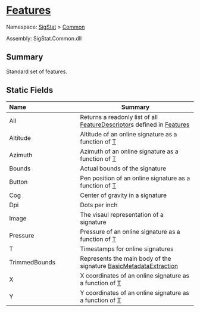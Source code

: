 # [Features](./Features.md)

Namespace: [SigStat]() > [Common](./README.md)

Assembly: SigStat.Common.dll

## Summary
Standard set of features.

## Static Fields

| <span>Name&nbsp;&nbsp;&nbsp;&nbsp;&nbsp;&nbsp;&nbsp;&nbsp;&nbsp;&nbsp;&nbsp;&nbsp;&nbsp;&nbsp;&nbsp;&nbsp;&nbsp;&nbsp;&nbsp;&nbsp;&nbsp;&nbsp;&nbsp;&nbsp;&nbsp;&nbsp;&nbsp;&nbsp;&nbsp;&nbsp;</span> | Summary | 
| --- | --- | 
| All | Returns a readonly list of all [FeatureDescriptor](https://github.com/hargitomi97/sigstat/blob/master/docs/md/SigStat/Common/FeatureDescriptor.md)s defined in [Features](https://github.com/hargitomi97/sigstat/blob/master/docs/md/SigStat/Common/Features.md) | 
| Altitude | Altitude of an online signature as a function of [T](https://github.com/hargitomi97/sigstat/blob/master/docs/md/SigStat/Common/Features.md) | 
| Azimuth | Azimuth of an online signature as a function of [T](https://github.com/hargitomi97/sigstat/blob/master/docs/md/SigStat/Common/Features.md) | 
| Bounds | Actual bounds of the signature | 
| Button | Pen position of an online signature as a function of [T](https://github.com/hargitomi97/sigstat/blob/master/docs/md/SigStat/Common/Features.md) | 
| Cog | Center of gravity in a signature | 
| Dpi | Dots per inch | 
| Image | The visaul representation of a signature | 
| Pressure | Pressure of an online signature as a function of [T](https://github.com/hargitomi97/sigstat/blob/master/docs/md/SigStat/Common/Features.md) | 
| T | Timestamps for online signatures | 
| TrimmedBounds | Represents the main body of the signature [BasicMetadataExtraction](https://github.com/hargitomi97/sigstat/blob/master/docs/md/SigStat/Common/BasicMetadataExtraction.md) | 
| X | X coordinates of an online signature as a function of [T](https://github.com/hargitomi97/sigstat/blob/master/docs/md/SigStat/Common/Features.md) | 
| Y | Y coordinates of an online signature as a function of [T](https://github.com/hargitomi97/sigstat/blob/master/docs/md/SigStat/Common/Features.md) | 


